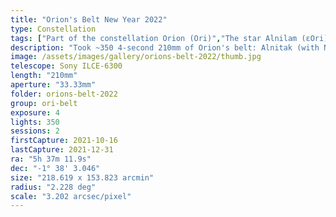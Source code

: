 ```yaml
---
title: "Orion's Belt New Year 2022"
type: Constellation
tags: ["Part of the constellation Orion (Ori)","The star Alnilam (εOri)","The star Alnitak (ζOri)","The star Mintaka (δOri)","IC434","NGC2024","The star σOri","IC431","IC432","NGC2023","IC435","IC423","IC426","Flame Nebula","Orion B"]
description: "Took ~350 4-second 210mm of Orion's belt: Alnitak (with NGC2024 the Flame Nebula and IC434 the Horesehead Nebula), Alnilam and Mintaka. First pic of 2022!"
image: /assets/images/gallery/orions-belt-2022/thumb.jpg
telescope: Sony ILCE-6300
length: "210mm"
aperture: "33.33mm"
folder: orions-belt-2022
group: ori-belt
exposure: 4
lights: 350
sessions: 2
firstCapture: 2021-10-16 
lastCapture: 2021-12-31
ra: "5h 37m 11.9s"
dec: "-1° 38' 3.046"
size: "218.619 x 153.823 arcmin"
radius: "2.228 deg"
scale: "3.202 arcsec/pixel"
---
```

